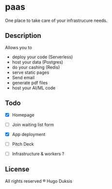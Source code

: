 # paas

One place to take care of your infrastrucure needs.

## Description

Allows you to

* deploy your code (Serverless)
* host your data (Postgres)
* do your cashing (Redis)
* serve static pages
* Send email
* generate pdf files
* host your AI/ML code


## Todo

* [X] Homepage
* [ ] Join waiting list form
* [X] App deployment
* [ ] Pitch Deck
* [ ] Infrastructure & workers ?


## License

All rights reserved ® Hugo Duksis
